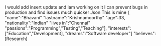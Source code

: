 I would add insert update and Iam working on it
I can prevent bugs in production and find issues much quicker
Json
This is mine
{
"name":"Bhavani"
"lastname":"Krishnamoorthy"
"age":33,
"nationality":"Indian"
"lives in":"Chennai"
"passions":"Programming","Testing","Teaching"],
"interests":["Education","Development],
"dreams":"Software developer"]
"believes":[Research]


